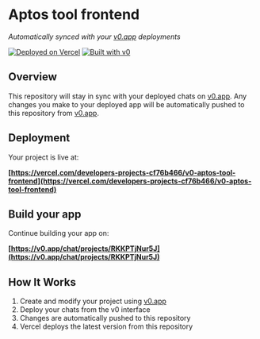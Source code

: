 # Aptos tool frontend

*Automatically synced with your [v0.app](https://v0.app) deployments*

[![Deployed on Vercel](https://img.shields.io/badge/Deployed%20on-Vercel-black?style=for-the-badge&logo=vercel)](https://vercel.com/developers-projects-cf76b466/v0-aptos-tool-frontend)
[![Built with v0](https://img.shields.io/badge/Built%20with-v0.app-black?style=for-the-badge)](https://v0.app/chat/projects/RKKPTjNur5J)

## Overview

This repository will stay in sync with your deployed chats on [v0.app](https://v0.app).
Any changes you make to your deployed app will be automatically pushed to this repository from [v0.app](https://v0.app).

## Deployment

Your project is live at:

**[https://vercel.com/developers-projects-cf76b466/v0-aptos-tool-frontend](https://vercel.com/developers-projects-cf76b466/v0-aptos-tool-frontend)**

## Build your app

Continue building your app on:

**[https://v0.app/chat/projects/RKKPTjNur5J](https://v0.app/chat/projects/RKKPTjNur5J)**

## How It Works

1. Create and modify your project using [v0.app](https://v0.app)
2. Deploy your chats from the v0 interface
3. Changes are automatically pushed to this repository
4. Vercel deploys the latest version from this repository
